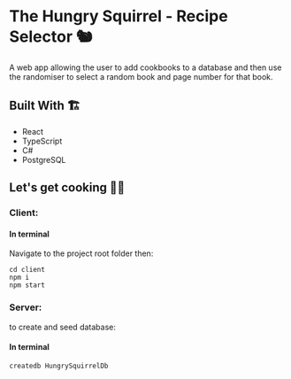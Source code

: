 # The Hungry Squirrel - Recipe Selector :chipmunk:

A web app allowing the user to add cookbooks to a database and then use the randomiser to select a random book and page number for that book.

## Built With :building_construction:
* React
* TypeScript
* C#
* PostgreSQL

## Let's get cooking :cook:

### Client:

#### In terminal
Navigate to the project root folder then:
```
cd client
npm i
npm start
```

### Server:

to create and seed database:

#### In terminal
```
createdb HungrySquirrelDb
```
